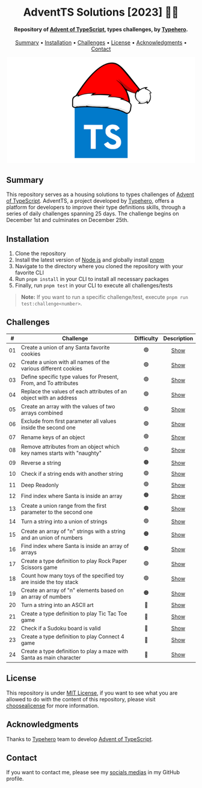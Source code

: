 <h1 align="center">
    AdventTS Solutions [2023] 🎅🎄
</h1>

<h4 align="center">
    Repository of <a href="https://typehero.dev/aot-2023" target="_blank">Advent of TypeScript<a>, types challenges, by <a href="https://typehero.dev/" target="_blank">Typehero</a>.
</h4>

<p align="center">
    <a href="#----summary">Summary</a> •
    <a href="#----installation">Installation</a> •
    <a href="#----challenges">Challenges</a> •
    <a href="#----license">License</a> •
    <a href="#----acknowledgments">Acknowledgments</a> •
    <a href="#----contact">Contact</a>
</p>

<p align="center">
    <img src="./.github/adventts-logo.png" width="500">
</p>

<h2>
    Summary
</h2>
<p>
    This repository serves as a housing solutions to types challenges of <a href="https://typehero.dev/aot-2023" target="_blank">Advent of TypeScript<a>. AdventTS, a project developed by <a href="https://typehero.dev/" target="_blank">Typehero</a>, offers a platform for developers to improve their type definitions skills, through a series of daily challenges spanning 25 days. The challenge begins on December 1st and culminates on December 25th.
</p>

<h2>
    Installation
</h2>
<ol>
    <li>Clone the repository</li>
    <li>Install the latest version of <a href="https://nodejs.org/es/" target="_blank">Node.js<a> and globally install <a href="https://pnpm.io/installation#using-npm" target="_blank">pnpm<a></li>
    <li>Navigate to the directory where you cloned the repository with your favorite CLI</li>
    <li>Run <code>pnpm install</code> in your CLI to install all necessary packages</li>
    <li>Finally, run <code>pnpm test</code> in your CLI to execute all challenges/tests</li>
</ol>

> **Note:** If you want to run a specific challenge/test, execute `pnpm run test:challenge<number>`.

<h2>
    Challenges
</h2>

|  #  | Challenge                                                              | Difficulty |        Description         |
| :-: | ---------------------------------------------------------------------- | :--------: | :------------------------: |
| 01  | Create a union of any Santa favorite cookies                           |     🟢     | [Show](./src/01-challenge) |
| 02  | Create a union with all names of the various different cookies         |     🟢     | [Show](./src/02-challenge) |
| 03  | Define specific type values for Present, From, and To attributes       |     🟢     | [Show](./src/03-challenge) |
| 04  | Replace the values of each attributes of an object with an address     |     🟢     | [Show](./src/04-challenge) |
| 05  | Create an array with the values of two arrays combined                 |     🟢     | [Show](./src/05-challenge) |
| 06  | Exclude from first parameter all values inside the second one          |     🟢     | [Show](./src/06-challenge) |
| 07  | Rename keys of an object                                               |     🟢     | [Show](./src/07-challenge) |
| 08  | Remove attributes from an object which key names starts with "naughty" |     🟢     | [Show](./src/08-challenge) |
| 09  | Reverse a string                                                       |     🟠     | [Show](./src/09-challenge) |
| 10  | Check if a string ends with another string                             |     🟢     | [Show](./src/10-challenge) |
| 11  | Deep Readonly                                                          |     🟢     | [Show](./src/11-challenge) |
| 12  | Find index where Santa is inside an array                              |     🟠     | [Show](./src/12-challenge) |
| 13  | Create a union range from the first parameter to the second one        |     🟠     | [Show](./src/13-challenge) |
| 14  | Turn a string into a union of strings                                  |     🟢     | [Show](./src/14-challenge) |
| 15  | Create an array of "n" strings with a string and an union of numbers   |     🟠     | [Show](./src/15-challenge) |
| 16  | Find index where Santa is inside an array of arrays                    |     🟠     | [Show](./src/16-challenge) |
| 17  | Create a type definition to play Rock Paper Scissors game              |     🟢     | [Show](./src/17-challenge) |
| 18  | Count how many toys of the specified toy are inside the toy stack      |     🟢     | [Show](./src/18-challenge) |
| 19  | Create an array of "n" elements based on an array of numbers           |     🟠     | [Show](./src/19-challenge) |
| 20  | Turn a string into an ASCII art                                        |     🔴     | [Show](./src/20-challenge) |
| 21  | Create a type definition to play Tic Tac Toe game                      |     🔴     | [Show](./src/21-challenge) |
| 22  | Check if a Sudoku board is valid                                       |     🔴     | [Show](./src/22-challenge) |
| 23  | Create a type definition to play Connect 4 game                        |     🔴     | [Show](./src/23-challenge) |
| 24  | Create a type definition to play a maze with Santa as main character   |     🔴     | [Show](./src/24-challenge) |

<h2>
    License
</h2>
<p>
    This repository is under <a href="./LICENSE" target="_blank">MIT License</a>, if you want to see what you are allowed to do with the content of this repository, please visit <a href="https://choosealicense.com/licenses/" target="_blank">choosealicense</a> for more information.
</p>

<h2>
    Acknowledgments
</h2>
<p>
    Thanks to <a href="https://typehero.dev/" target="_blank">Typehero</a> team to develop <a href="https://typehero.dev/aot-2023" target="_blank">Advent of TypeScript<a>.
</p>

<h2>
    Contact
</h1>
<p>
    If you want to contact me, please see my <a href="https://github.com/hozlucas28" target="_blank">socials medias</a> in my GitHub profile.
</p>
